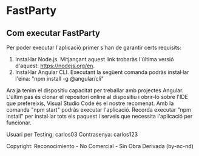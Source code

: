 # FastParty



## Com executar FastParty

Per poder executar l'aplicació primer s'han de garantir certs requisits:
  1. Instal·lar Node.js. Mitjançant aquest link trobaràs l'última versió d'aquest: https://nodejs.org/en.
  2. Instal·lar Angular CLI. Executant la següent comanda podràs instal·lar l'eina: "npm install -g @angular/cli"

Ara ja tenim el dispositiu capacitat per treballar amb projectes Angular. 
L'últim pas és clonar el repositori online al dispositiu i obrir-lo sobre l'IDE que prefereixis, Visual Studio Code és el nostre recomenat. 
Amb la comanda "npm start" podràs executar l'aplicació. 
Recorda executar "npm install" per instal·lar tots els paquest i serveis que necessita l'aplicació per funcionar. 

Usuari per Testing: carlos03
Contrasenya: carlos123

Copyright: Reconocimiento - No Comercial - Sin Obra Derivada (by-nc-nd)
